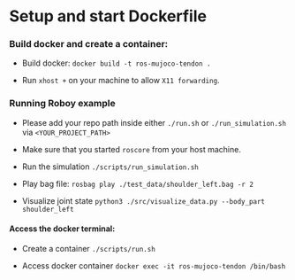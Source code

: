 # Setup and start Dockerfile

### Build docker and create a container:

- Build docker: `docker build -t ros-mujoco-tendon .`

- Run `xhost +` on your machine to allow `X11 forwarding`.

### Running Roboy example

- Please add your repo path inside either `./run.sh` or `./run_simulation.sh` via `<YOUR_PROJECT_PATH>`

- Make sure that you started `roscore` from your host machine.

- Run the simulation `./scripts/run_simulation.sh`

- Play bag file: `rosbag play ./test_data/shoulder_left.bag -r 2`

- Visualize joint state `python3 ./src/visualize_data.py --body_part shoulder_left`

#### Access the docker terminal:

- Create a container `./scripts/run.sh`

- Access docker container `docker exec -it ros-mujoco-tendon /bin/bash`

